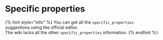 # Specific properties

{% hint style="info" %}
You can get all the `specific_properties `suggestions using the official editor.\
The wiki lacks all the other `specific_properties` information.
{% endhint %}

